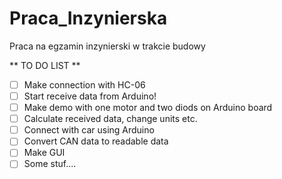 # Praca_Inzynierska
Praca na egzamin inzynierski w trakcie budowy

** TO DO LIST **

- [ ] Make connection with HC-06
- [ ] Start receive data from Arduino!
- [ ] Make demo with one motor and two diods on Arduino board
- [ ] Calculate received data, change units etc.
- [ ] Connect with car using Arduino 
- [ ] Convert CAN data to readable data
- [ ] Make GUI
- [ ] Some stuf....
